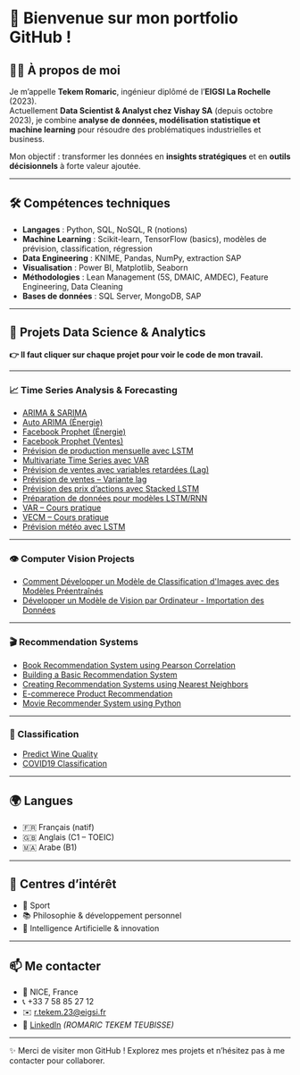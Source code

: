 # 👋 Bienvenue sur mon portfolio GitHub !

## 🙋‍♂️ À propos de moi
Je m’appelle **Tekem Romaric**, ingénieur diplômé de l’**EIGSI La Rochelle** (2023).  
Actuellement **Data Scientist & Analyst chez Vishay SA** (depuis octobre 2023), je combine **analyse de données, modélisation statistique et machine learning** pour résoudre des problématiques industrielles et business.

Mon objectif : transformer les données en **insights stratégiques** et en **outils décisionnels** à forte valeur ajoutée.

---

## 🛠️ Compétences techniques
- **Langages** : Python, SQL, NoSQL, R (notions)  
- **Machine Learning** : Scikit-learn, TensorFlow (basics), modèles de prévision, classification, régression  
- **Data Engineering** : KNIME, Pandas, NumPy, extraction SAP  
- **Visualisation** : Power BI, Matplotlib, Seaborn  
- **Méthodologies** : Lean Management (5S, DMAIC, AMDEC), Feature Engineering, Data Cleaning  
- **Bases de données** : SQL Server, MongoDB, SAP

---

## 📂 Projets Data Science & Analytics

**👉 Il faut cliquer sur chaque projet pour voir le code de mon travail.**

---

### 📈 Time Series Analysis & Forecasting

- [ARIMA & SARIMA](https://github.com/jsdbvsdk/Time-series-analysis-and-forecasting/blob/main/ARIMA%20and%20Seasonal%20ARIMA.ipynb)  
- [Auto ARIMA (Énergie)](https://github.com/jsdbvsdk/Time-series-analysis-and-forecasting/blob/main/End%20to%20End%20Time%20Series%20Modeling%20using%20Auto%20ARIMA(Energie).ipynb)  
- [Facebook Prophet (Énergie)](https://github.com/jsdbvsdk/Time-series-analysis-and-forecasting/blob/main/Facebook%20Prophet(Energie).ipynb)  
- [Facebook Prophet (Ventes)](https://github.com/jsdbvsdk/Time-series-analysis-and-forecasting/blob/main/Le_Prophet(Sales%20Prediction).ipynb)  
- [Prévision de production mensuelle avec LSTM](https://github.com/jsdbvsdk/Time-series-analysis-and-forecasting/blob/main/Monthly_Production_prediction_using_lstm.ipynb)  
- [Multivariate Time Series avec VAR](https://github.com/jsdbvsdk/Time-series-analysis-and-forecasting/blob/main/Multivariate%20Time%20series%20using%20Vector%20Autoregression%20(VAR).ipynb)  
- [Prévision de ventes avec variables retardées (Lag)](https://github.com/jsdbvsdk/Time-series-analysis-and-forecasting/blob/main/Prevision_de_vente-FP1_lag-Without_blg.ipynb)  
- [Prévision de ventes – Variante lag](https://github.com/jsdbvsdk/Time-series-analysis-and-forecasting/blob/main/Prevision_de_ventep_lag-.ipynb)  
- [Prévision des prix d’actions avec Stacked LSTM](https://github.com/jsdbvsdk/Time-series-analysis-and-forecasting/blob/main/Stock%20Price%20Prediction%20And%20Forecasting%20Using%20Stacked%20LSTM-%20Deep%20Learning.ipynb)  
- [Préparation de données pour modèles LSTM/RNN](https://github.com/jsdbvsdk/Time-series-analysis-and-forecasting/blob/main/Time%20Series%20Data%20Preparation%20for%20Deep%20Learning%20(LSTM%2C%20RNN)%20models.ipynb)  
- [VAR – Cours pratique](https://github.com/jsdbvsdk/Time-series-analysis-and-forecasting/blob/main/VAR%20model%20lesson.ipynb)  
- [VECM – Cours pratique](https://github.com/jsdbvsdk/Time-series-analysis-and-forecasting/blob/main/VECM%20model%20lesson.ipynb)  
- [Prévision météo avec LSTM](https://github.com/jsdbvsdk/Time-series-analysis-and-forecasting/blob/main/Weather_prediction_(LSTM).ipynb)

---

### 👁️ Computer Vision Projects

- [Comment Développer un Modèle de Classification d'Images avec des Modèles Préentraînés](https://github.com/jsdbvsdk/Computer-Vision-Projects/blob/main/Comment%20D%C3%A9velopper%20un%20Mod%C3%A8le%20de%20Classification%20d'Images%20avec%20des%20Mod%C3%A8les%20Pr%C3%A9entra%C3%AEn%C3%A9s.ipynb)  
- [Développer un Modèle de Vision par Ordinateur - Importation des Données](https://github.com/jsdbvsdk/Computer-Vision-Projects/blob/main/D%C3%A9velopper%20un%20Mod%C3%A8le%20de%20Vision%20par%20Ordinateur%20-%20Importation%20des%20Donn%C3%A9es.ipynb)

---

### 🎬 Recommendation Systems

- [Book Recommendation System using Pearson Correlation](https://github.com/jsdbvsdk/Recommendation-system/blob/main/Book%20Recommendation%20System%20using%20Pearson%20Correlation.ipynb)  
- [Building a Basic Recommendation System](https://github.com/jsdbvsdk/Recommendation-system/blob/main/Building%20a%20Basic%20Recommendation%20System.ipynb)  
- [Creating Recommendation Systems using Nearest Neighbors](https://github.com/jsdbvsdk/Recommendation-system/blob/main/Creating%20Recommendation%20Systems%20using%20Nearest%20Neighbors.ipynb)  
- [E-commerece Product Recommendation](https://github.com/jsdbvsdk/Recommendation-system/blob/main/E-commerece%20Product%20Recommendation.ipynb)  
- [Movie Recommender System using Python](https://github.com/jsdbvsdk/Recommendation-system/blob/main/Movie%20Recommender%20System%20using%20Python.ipynb)

---

### 🧪 Classification

- [Predict Wine Quality](https://github.com/jsdbvsdk/Classification-/blob/main/Predict%20Wine%20Quality-.ipynb)  
- [COVID19 Classification](https://github.com/jsdbvsdk/Classification-/blob/main/COVID19%20(1).ipynb)

---

## 🌍 Langues
- 🇫🇷 Français (natif)  
- 🇬🇧 Anglais (C1 – TOEIC)  
- 🇲🇦 Arabe (B1)

---

## 🎯 Centres d’intérêt
- 🏀 Sport  
- 📚 Philosophie & développement personnel  
- 🤖 Intelligence Artificielle & innovation

---

## 📫 Me contacter
- 📍 NICE, France  
- 📞 +33 7 58 85 27 12  
- ✉️ [r.tekem.23@eigsi.fr](mailto:r.tekem.23@eigsi.fr)  
- 💼 [LinkedIn](https://www.linkedin.com/) *(ROMARIC TEKEM TEUBISSE)*

---

✨ Merci de visiter mon GitHub ! Explorez mes projets et n’hésitez pas à me contacter pour collaborer.
